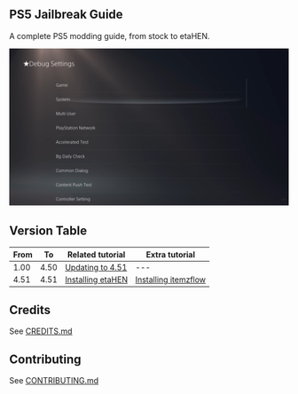  <link rel="shortcut icon" type="image/x-icon" href="images/favicon.ico">

## PS5 Jailbreak Guide

A complete PS5 modding guide, from stock to etaHEN.

![A screenshot of PS5's Debug Settings](images/ps5debugreadme.png)

## Version Table

| From | To | Related tutorial | Extra tutorial |
| ---- | -- | ---------------- | -------------- |
| 1.00 | 4.50 | [Updating to 4.51](docs/updating-to-4.51.md) | --- |
| 4.51 | 4.51 | [Installing etaHEN](docs/installing-etahen.md) | [Installing itemzflow](docs/installing-itemzflow.md) |

## Credits

See [CREDITS.md](refs/CREDITS.md)

## Contributing

See [CONTRIBUTING.md](refs/CONTRIBUTING.md)